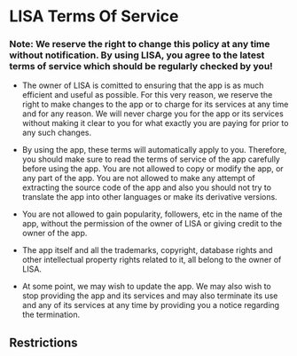 # LISA Terms Of Service


### Note: We reserve the right to change this policy at any time without notification. By using LISA, you agree to the latest terms of service which should be regularly checked by you!

* The owner of LISA is comitted to ensuring that the app is as much efficient and useful as possible. For this very reason, we reserve the right to make changes to the app or to charge for its services at any time and for any reason. We will never charge you for the app or its services without making it clear to you for what exactly you are paying for prior to any such changes.

* By using the app, these terms will automatically apply to you. Therefore, you should make sure to read the terms of service of the app carefully before using the app. You are not allowed to copy or modify the app, or any part of the app. You are not allowed to make any attempt of extracting the source code of the app and also you should not try to translate the app into other languages or make its derivative versions.

* You are not allowed to gain popularity, followers, etc in the name of the app, without the permission of the owner of LISA or giving credit to the owner of the app.

* The app itself and all the trademarks, copyright, database rights and other intellectual property rights related to it, all belong to the owner of LISA.

* At some point, we may wish to update the app. We may also wish to stop providing the app and its services and may also terminate its use and any of its services at any time by providing you a notice regarding the termination.

## Restrictions
